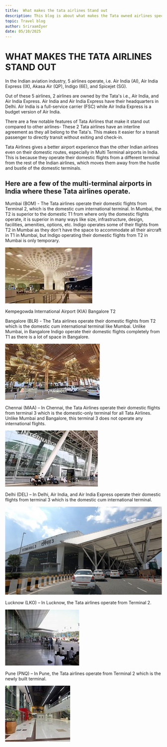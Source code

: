 ```yaml
---
title:  What makes the tata airlines Stand out
description: This blog is about what makes the Tata owned airlines special and unique.
topic: Travel blog
author: SriraamIyer
date: 05/10/2025
---
```

# WHAT MAKES THE TATA AIRLINES STAND OUT
In the Indian aviation industry, 5 airlines operate, i.e. Air India (AI), Air India Express (IX), Akasa Air (QP), Indigo (6E), and Spicejet (SG).

Out of these 5 airlines, 2 airlines are owned by the Tata's i.e., Air India, and Air India Express. Air India and Air India Express have their headquarters in Delhi. Air India is a full-service carrier (FSC) while Air India Express is a budget version of Air India.

There are a few notable features of Tata Airlines that make it stand out compared to other airlines-
These 2 Tata airlines have an interline agreement as they all belong to the Tata's. This makes it easier for a transit passenger to directly transit without exiting and check-in.

Tata Airlines gives a better airport experience than the other Indian airlines even on their domestic routes, especially in Multi Terminal airports in India. This is because they operate their domestic flights from a different terminal from the rest of the Indian airlines, which moves them away from the hustle and bustle of the domestic terminals.

## Here are a few of the multi-terminal airports in India where these Tata airlines operate.

Mumbai (BOM) - The Tata airlines operate their domestic flights from Terminal 2, which is the domestic cum international terminal. In Mumbai, the T2 is superior to the domestic T1 from where only the domestic flights operate, it is superior in many ways like size, infrastructure, design, facilities, amenities, options, etc. Indigo operates some of their flights from T2 in Mumbai as they don't have the space to accommodate all their aircraft in T1 in Mumbai, but Indigo operating their domestic flights from T2 in Mumbai is only temporary.



![CSMIA](./media/what-makes-the-tata-airlines-stand-out/csmia-t2.jpg)


Kempegowda International Airport (KIA) Bangalore T2


Bangalore (BLR) - The Tata airlines operate their domestic flights from T2 which is the domestic cum international terminal like Mumbai. Unlike Mumbai, in Bangalore Indigo operate their domestic flights completely from T1 as there is a lot of space in Bangalore.

![BLR airport](./media/what-makes-the-tata-airlines-stand-out/kiab-t2.jpg)

Chennai (MAA) – In Chennai, the Tata Airlines operate their domestic flights from terminal 3 which is the domestic-only terminal for all Tata Airlines. Unlike Mumbai and Bangalore, this terminal 3 does not operate any international flights.

![MAA airport](./media/what-makes-the-tata-airlines-stand-out/maa-t3.jpg)

Delhi (DEL) – In Delhi, Air India, and Air India Express operate their domestic flights from terminal 3 which is the domestic cum international terminal.

![DEL airport](./media/what-makes-the-tata-airlines-stand-out/igia-t3.jpg)

Lucknow (LKO) – In Lucknow, the Tata airlines operate from Terminal 2.

![LKO airport](./media/what-makes-the-tata-airlines-stand-out/lko-t2.jpg)

Pune (PNQ) – In Pune, the Tata airlines operate from Terminal 2 which is the newly built terminal.

![PNQ airport](./media/what-makes-the-tata-airlines-stand-out/pnq-t2.jpg)
